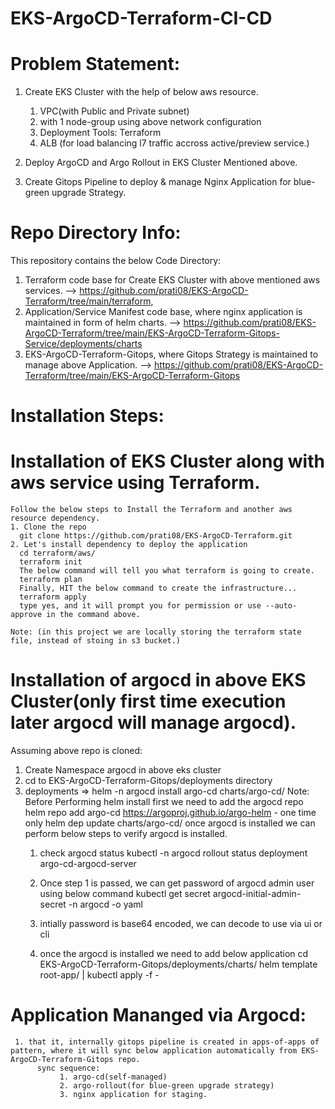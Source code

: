 # EKS-ArgoCD-Terraform-CI-CD

Problem Statement: 
=====================

  1. Create EKS Cluster with the help of below aws resource.
       1. VPC(with Public and Private subnet)
       2. with 1 node-group using above network configuration
       3. Deployment Tools: Terraform
       4. ALB (for load balancing l7 traffic accross active/preview service.)
    
  2. Deploy ArgoCD and Argo Rollout in EKS Cluster Mentioned above.
  3. Create Gitops Pipeline to deploy & manage Nginx Application for blue-green upgrade Strategy. 


Repo Directory Info:
=========

This repository contains the below Code Directory:
  1. Terraform code base for Create EKS Cluster with above mentioned aws services. --> https://github.com/prati08/EKS-ArgoCD-Terraform/tree/main/terraform,
  2. Application/Service Manifest code base, where nginx application is maintained in form of helm charts.  --> https://github.com/prati08/EKS-ArgoCD-Terraform/tree/main/EKS-ArgoCD-Terraform-Gitops-Service/deployments/charts
  3. EKS-ArgoCD-Terraform-Gitops, where Gitops Strategy is maintained to manage above Application. --> https://github.com/prati08/EKS-ArgoCD-Terraform/tree/main/EKS-ArgoCD-Terraform-Gitops 


Installation Steps:
==================

  Installation of EKS Cluster along with aws service using Terraform.
  ==========
    Follow the below steps to Install the Terraform and another aws resource dependency.
    1. Clone the repo
      git clone https://github.com/prati08/EKS-ArgoCD-Terraform.git
    2. Let's install dependency to deploy the application
      cd terraform/aws/
      terraform init
      The below command will tell you what terraform is going to create.
      terraform plan
      Finally, HIT the below command to create the infrastructure...
      terraform apply
      type yes, and it will prompt you for permission or use --auto-approve in the command above.
    
    Note: (in this project we are locally storing the terraform state file, instead of stoing in s3 bucket.)
  
Installation of argocd in above EKS Cluster(only first time execution later argocd will manage argocd).
==========
  Assuming above repo is cloned:

  1. Create Namespace argocd in above eks cluster
  2. cd to EKS-ArgoCD-Terraform-Gitops/deployments directory
  3. deployments => helm -n argocd install argo-cd charts/argo-cd/
         Note:
           Before Performing helm install first we need to add the argocd repo
           helm repo add argo-cd https://argoproj.github.io/argo-helm - one time only
           helm dep update charts/argo-cd/
  once argocd is installed we can perform below steps to verify argocd is installed.
     1. check argocd status kubectl -n argocd rollout status deployment argo-cd-argocd-server
     2. Once step 1 is passed, we can get password of argocd admin user using below command
          kubectl get secret argocd-initial-admin-secret -n argocd -o yaml
     3. intially password is base64 encoded, we can decode to use via ui or cli
    
     4. once the argocd is installed we need to add below application
               cd  EKS-ArgoCD-Terraform-Gitops/deployments/charts/
               helm template root-app/ | kubectl apply -f -

Application Mananged via Argocd:
===========
     1. that it, internally gitops pipeline is created in apps-of-apps of pattern, where it will sync below application automatically from EKS-ArgoCD-Terraform-Gitops repo.
          sync sequence:
               1. argo-cd(self-managed)
               2. argo-rollout(for blue-green upgrade strategy)
               3. nginx application for staging.
     





